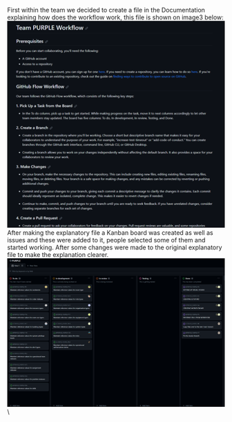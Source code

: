 First within the team we decided to create a file in the Documentation explaining how does the workflow work, this file is shown on image3 below:
![image3](images/Image3.png)\
After making the explanatory file a Kanban board was created as well as issues and these were added to it, people selected some of them and started working. After some changes were made to the original explanatory file to make the explanation clearer.
![image4](images/Image4.png)\
